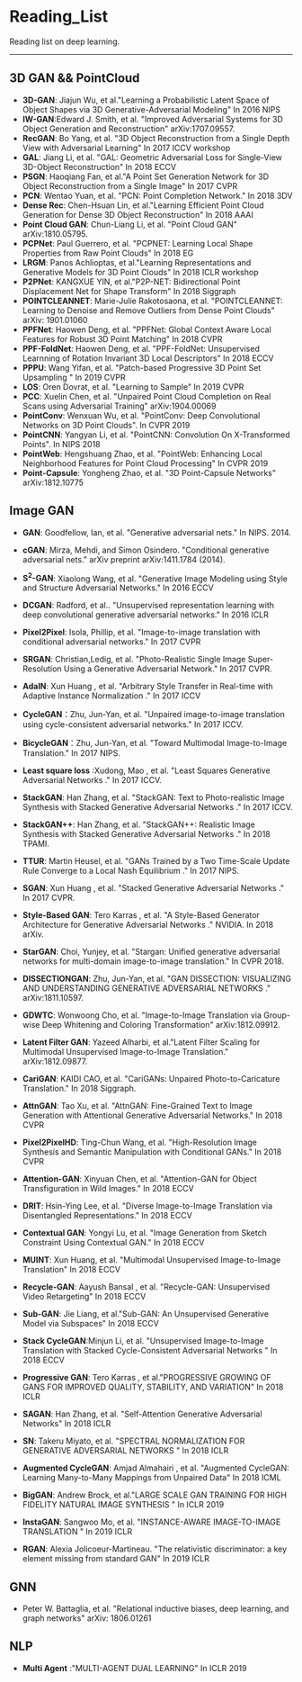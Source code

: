 # Reading_List
Reading list on deep learning. 

***

## 3D GAN && PointCloud
* **3D-GAN**: Jiajun Wu, et al."Learning a Probabilistic Latent Space of Object Shapes via 3D Generative-Adversarial Modeling" In 2016 NIPS
* **IW-GAN**:Edward J. Smith, et al. "Improved Adversarial Systems for 3D Object Generation and Reconstruction" arXiv:1707.09557. 
* **RecGAN**: Bo Yang, et al. "3D Object Reconstruction from a Single Depth View with Adversarial Learning" In 2017 ICCV workshop
* **GAL**: Jiang Li, et al. "GAL: Geometric Adversarial Loss for Single-View 3D-Object Reconstruction" In 2018 ECCV
* **PSGN**: Haoqiang Fan, et al."A Point Set Generation Network for 3D Object Reconstruction from a Single Image" In 2017 CVPR
* **PCN**: Wentao Yuan, et al. "PCN: Point Completion Network." In 2018 3DV
* **Dense Rec**: Chen-Hsuan Lin, et al."Learning Efficient Point Cloud Generation for Dense 3D Object Reconstruction" In 2018 AAAI
* **Point Cloud GAN**: Chun-Liang Li, et al. "Point Cloud GAN"  arXiv:1810.05795. 
* **PCPNet**: Paul Guerrero, et al. "PCPNET: Learning Local Shape Properties from Raw Point Clouds" In 2018 EG
* **LRGM**: Panos Achlioptas, et al."Learning Representations and Generative Models for 3D Point Clouds" In 2018 ICLR workshop 
* **P2PNet**: KANGXUE YIN, et al."P2P-NET: Bidirectional Point Displacement Net for Shape Transform" In 2018 Siggraph
* **POINTCLEANNET**: Marie-Julie Rakotosaona, et al. "POINTCLEANNET: Learning to Denoise and Remove Outliers from Dense Point Clouds" arXiv: 1901.01060 
* **PPFNet**: Haowen Deng, et al. "PPFNet: Global Context Aware Local Features for Robust 3D Point Matching" In 2018 CVPR
* **PPF-FoldNet**: Haowen Deng, et al. "PPF-FoldNet: Unsupervised Learnning of Rotation Invariant 3D Local Descriptors" In 2018 ECCV
* **PPPU**: Wang Yifan, et al. "Patch-based Progressive 3D Point Set Upsampling " In 2019 CVPR
* **LOS**: Oren Dovrat, et al. "Learning to Sample" In 2019 CVPR
* **PCC**: Xuelin Chen, et al. "Unpaired Point Cloud Completion on Real Scans using Adversarial Training" arXiv:1904.00069
* **PointConv**: Wenxuan Wu, et al. "PointConv: Deep Convolutional Networks on 3D Point Clouds". In CVPR 2019 
* **PointCNN**: Yangyan Li, et al. "PointCNN: Convolution On X-Transformed Points". In NIPS 2018
* **PointWeb**: Hengshuang Zhao, et al. "PointWeb: Enhancing Local Neighborhood Features for Point Cloud Processing"  In CVPR 2019
* **Point-Capsule**: Yongheng Zhao, et al. "3D Point-Capsule Networks" arXiv:1812.10775

## Image GAN
* **GAN**: Goodfellow, Ian, et al. "Generative adversarial nets." In NIPS. 2014.  

* **cGAN**: Mirza, Mehdi, and Simon Osindero. "Conditional generative adversarial nets." arXiv preprint arXiv:1411.1784 (2014). 

* **S<sup>2</sup>-GAN**: Xiaolong Wang, et al. "Generative Image Modeling using Style and Structure Adversarial Networks." In 2016 ECCV 

* **DCGAN**: Radford, et al.. "Unsupervised representation learning with deep convolutional generative adversarial networks." In 2016 ICLR

* **Pixel2Pixel**: Isola, Phillip, et al. "Image-to-image translation with conditional adversarial networks."  In 2017 CVPR

* **SRGAN**: Christian,Ledig, et al. "Photo-Realistic Single Image Super-Resolution Using a Generative Adversarial  Network."  In 2017 CVPR.

* **AdaIN**: Xun Huang , et al. "Arbitrary Style Transfer in Real-time with Adaptive Instance Normalization ."  In 2017 ICCV

* **CycleGAN**：Zhu, Jun-Yan, et al. "Unpaired image-to-image translation using cycle-consistent adversarial networks." In 2017 ICCV. 

* **BicycleGAN**：Zhu, Jun-Yan, et al. "Toward Multimodal Image-to-Image Translation." In 2017 NIPS. 

* **Least square loss** :Xudong, Mao , et al. "Least Squares Generative Adversarial Networks ." In 2017 ICCV. 

* **StackGAN**: Han Zhang, et al. "StackGAN: Text to Photo-realistic Image Synthesis with Stacked Generative Adversarial Networks ." In 2017 ICCV. 

* **StackGAN++**: Han Zhang, et al. "StackGAN++: Realistic Image Synthesis with Stacked Generative Adversarial Networks ." In 2018 TPAMI. 

* **TTUR**: Martin Heusel, et al. "GANs Trained by a Two Time-Scale Update Rule Converge to a Local Nash Equilibrium ." In 2017 NIPS.

* **SGAN**: Xun Huang , et al. "Stacked Generative Adversarial Networks ." In 2017 CVPR. 

* **Style-Based GAN**: Tero Karras , et al. "A Style-Based Generator Architecture for Generative Adversarial Networks ." NVIDIA. In 2018 arXiv. 

* **StarGAN**: Choi, Yunjey, et al. "Stargan: Unified generative adversarial networks for multi-domain image-to-image translation." In CVPR 2018. 

* **DISSECTIONGAN**: Zhu, Jun-Yan, et al.  "GAN DISSECTION: VISUALIZING AND UNDERSTANDING GENERATIVE ADVERSARIAL NETWORKS ." arXiv:1811.10597.

* **GDWTC**: Wonwoong Cho, et al. "Image-to-Image Translation via Group-wise Deep Whitening and Coloring Transformation" arXiv:1812.09912. 

* **Latent Filter GAN**: Yazeed Alharbi, et al."Latent Filter Scaling for Multimodal Unsupervised Image-to-Image Translation." arXiv:1812.09877.

* **CariGAN**: KAIDI CAO, et al. "CariGANs: Unpaired Photo-to-Caricature Translation."  In 2018 Siggraph. 

* **AttnGAN**: Tao Xu, et al. "AttnGAN: Fine-Grained Text to Image Generation with Attentional Generative Adversarial Networks." In 2018 CVPR

* **Pixel2PixelHD**: Ting-Chun Wang, et al. "High-Resolution Image Synthesis and Semantic Manipulation with Conditional GANs." In 2018 CVPR

* **Attention-GAN**: Xinyuan Chen, et al. "Attention-GAN for Object Transfiguration in Wild Images." In 2018 ECCV

* **DRIT**: Hsin-Ying Lee, et al. "Diverse Image-to-Image Translation via Disentangled Representations." In 2018 ECCV

* **Contextual GAN**: Yongyi Lu, et al. "Image Generation from Sketch Constraint Using Contextual GAN." In 2018 ECCV

* **MUINT**: Xun Huang, et al. "Multimodal Unsupervised Image-to-Image Translation" In 2018 ECCV

* **Recycle-GAN**: Aayush Bansal , et al. "Recycle-GAN: Unsupervised Video Retargeting" In 2018 ECCV

* **Sub-GAN**: Jie Liang, et al."Sub-GAN: An Unsupervised Generative Model via Subspaces" In 2018 ECCV

* **Stack CycleGAN**:Minjun Li, et al. "Unsupervised Image-to-Image Translation with Stacked Cycle-Consistent Adversarial Networks " In 2018 ECCV

* **Progressive GAN**: Tero Karras , et al."PROGRESSIVE GROWING OF GANS FOR IMPROVED QUALITY, STABILITY, AND VARIATION" In 2018 ICLR

* **SAGAN**: Han Zhang, et al. "Self-Attention Generative Adversarial Networks" In 2018 ICLR

* **SN**: Takeru Miyato, et al. "SPECTRAL NORMALIZATION FOR GENERATIVE ADVERSARIAL NETWORKS " In 2018 ICLR

* **Augmented CycleGAN**: Amjad Almahairi , et al. "Augmented CycleGAN: Learning Many-to-Many Mappings from Unpaired Data" In 2018 ICML

* **BigGAN**: Andrew Brock, et al."LARGE SCALE GAN TRAINING FOR HIGH FIDELITY NATURAL IMAGE SYNTHESIS " In ICLR 2019

* **InstaGAN**: Sangwoo Mo, et al. "INSTANCE-AWARE IMAGE-TO-IMAGE TRANSLATION " In 2019 ICLR

* **RGAN**: Alexia Jolicoeur-Martineau. "The relativistic discriminator: a key element missing from standard GAN" In 2019 ICLR



## GNN
* Peter W. Battaglia, et al. "Relational inductive biases, deep learning, and graph networks" arXiv: 1806.01261


## NLP

* **Multi Agent** :"MULTI-AGENT DUAL LEARNING" In ICLR 2019